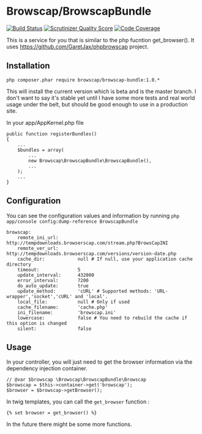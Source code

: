 # Browscap/BrowscapBundle

[![Build Status](https://travis-ci.org/browscap/BrowscapBundle.png?branch=master)](https://travis-ci.org/browscap/BrowscapBundle) [![Scrutinizer Quality Score](https://scrutinizer-ci.com/g/browscap/BrowscapBundle/badges/quality-score.png?s=0a058c81e93dd25ad58b538c8578d14c8fe31ca6)](https://scrutinizer-ci.com/g/browscap/BrowscapBundle/) [![Code Coverage](https://scrutinizer-ci.com/g/browscap/BrowscapBundle/badges/coverage.png?s=6ff7ad2d6ef5cd27781edc70bc3370d06134d074)](https://scrutinizer-ci.com/g/browscap/BrowscapBundle/)

This is a service for you that is similar to the php fucntion get_browser(). It
uses https://github.com/GaretJax/phpbrowscap project.

## Installation

    php composer.phar require browscap/browscap-bundle:1.0.*

This will install the current version which is beta and is the master branch. I
don't want to say it's stable yet until I have some more tests and real world
usage under the belt, but should be good enough to use in a production site.

In your app/AppKernel.php file

    public function registerBundles()
    {
        ...
        $bundles = array(
            ...
            new Browscap\BrowscapBundle\BrowscapBundle(),
            ...
        );
        ...
    }

## Configuration

You can see the configuration values and information by running `php app/console config:dump-reference BrowscapBundle`

    browscap:
        remote_ini_url:       http://tempdownloads.browserscap.com/stream.php?BrowsCapINI
        remote_ver_url:       http://tempdownloads.browserscap.com/versions/version-date.php
        cache_dir:            null # If null, use your application cache directory
        timeout:              5
        update_interval:      432000
        error_interval:       7200
        do_auto_update:       true
        update_method:        'cURL' # Supported methods: 'URL-wrapper','socket','cURL' and 'local'.
        local_file:           null # Only if used
        cache_filename:       'cache.php'
        ini_filename:         'browscap.ini'
        lowercase:            false # You need to rebuild the cache if this option is changed
        silent:               false

## Usage

In your controller, you will just need to get the browser information via the
dependency injection container.

    // @var $browscap \Browscap\BrowscapBundle\Browscap
    $browscap = $this->container->get('browscap');
    $browser = $browscap->getBrowser();

In twig templates, you can call the `get_browser` function :

    {% set browser = get_browser() %}

In the future there might be some more functions.
    
